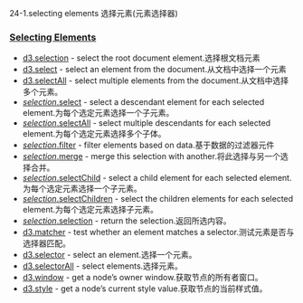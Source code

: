 24-1.selecting elements 选择元素(元素选择器)

### [](https://github.com/d3/d3/blob/main/API.md#selecting-elements)[Selecting Elements](https://github.com/d3/d3-selection/blob/v3.0.0/README.md#selecting-elements)

-   [d3.selection](https://github.com/d3/d3-selection/blob/v3.0.0/README.md#selection) - select the root document element.选择根文档元素
-   [d3.select](https://github.com/d3/d3-selection/blob/v3.0.0/README.md#select) - select an element from the document.从文档中选择一个元素
-   [d3.selectAll](https://github.com/d3/d3-selection/blob/v3.0.0/README.md#selectAll) - select multiple elements from the document.从文档中选择多个元素。
-   [*selection*.select](https://github.com/d3/d3-selection/blob/v3.0.0/README.md#selection_select) - select a descendant element for each selected element.为每个选定元素选择一个子元素。
-   [*selection*.selectAll](https://github.com/d3/d3-selection/blob/v3.0.0/README.md#selection_selectAll) - select multiple descendants for each selected element.为每个选定元素选择多个子体。
-   [*selection*.filter](https://github.com/d3/d3-selection/blob/v3.0.0/README.md#selection_filter) - filter elements based on data.基于数据的过滤器元件
-   [*selection*.merge](https://github.com/d3/d3-selection/blob/v3.0.0/README.md#selection_merge) - merge this selection with another.将此选择与另一个选择合并。
-   [*selection*.selectChild](https://github.com/d3/d3-selection/blob/v3.0.0/README.md#selection_selectChild) - select a child element for each selected element.为每个选定元素选择一个子元素。
-   [*selection*.selectChildren](https://github.com/d3/d3-selection/blob/v3.0.0/README.md#selection_selectChildren) - select the children elements for each selected element.为每个选定元素选择子元素。
-   [*selection*.selection](https://github.com/d3/d3-selection/blob/v3.0.0/README.md#selection_selection) - return the selection.返回所选内容。
-   [d3.matcher](https://github.com/d3/d3-selection/blob/v3.0.0/README.md#matcher) - test whether an element matches a selector.测试元素是否与选择器匹配。
-   [d3.selector](https://github.com/d3/d3-selection/blob/v3.0.0/README.md#selector) - select an element.选择一个元素。
-   [d3.selectorAll](https://github.com/d3/d3-selection/blob/v3.0.0/README.md#selectorAll) - select elements.选择元素。
-   [d3.window](https://github.com/d3/d3-selection/blob/v3.0.0/README.md#window) - get a node’s owner window.获取节点的所有者窗口。
-   [d3.style](https://github.com/d3/d3-selection/blob/v3.0.0/README.md#style) - get a node’s current style value.获取节点的当前样式值。